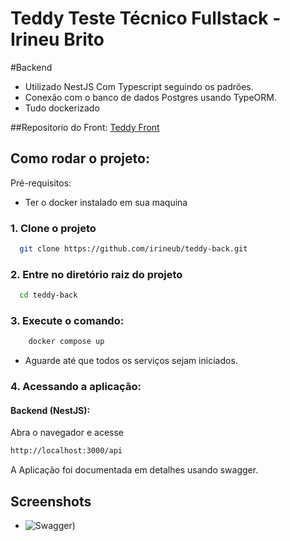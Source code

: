 
# Teddy Teste Técnico Fullstack - Irineu Brito
#Backend
- Utilizado NestJS Com Typescript seguindo os padrões.
- Conexão com o banco de dados Postgres usando TypeORM.
- Tudo dockerizado

##Repositorio do Front:
 [Teddy Front](https://github.com/irineub/teddy-Front)

## Como rodar o projeto:
Pré-requisitos:
 - Ter o docker instalado em sua maquina


### 1. Clone o projeto

```bash
  git clone https://github.com/irineub/teddy-back.git
```

### 2. Entre no diretório raiz do projeto

```bash
  cd teddy-back
```
### 3. Execute o comando:

```bash
    docker compose up
```
- Aguarde até que todos os serviços sejam iniciados.


### 4. Acessando a aplicação:

#### Backend (NestJS):
Abra o navegador e acesse 
```bash
http://localhost:3000/api
```
A Aplicação foi documentada em detalhes usando swagger.

## Screenshots

- ![Swagger](https://i.imgur.com/eMAwK5I.png))




